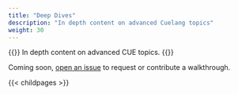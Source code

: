 ```yaml
---
title: "Deep Dives"
description: "In depth content on advanced Cuelang topics"
weight: 30
---
```


{{<lead>}}
In depth content on advanced CUE topics.
{{</lead>}}

Coming soon, [open an issue](https://github.com/hofstadter-io/cuetorials.com/issues)
to request or contribute a walkthrough.

{{< childpages >}}

